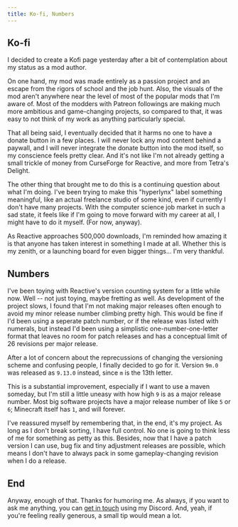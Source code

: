 ```yaml
---
title: Ko-fi, Numbers
---
```


## Ko-fi

I decided to create a Kofi page yesterday after a bit of contemplation about my status as a mod author.

On one hand, my mod was made entirely as a passion project and an escape from the rigors of school and the job hunt. Also, the visuals of the mod aren't anywhere near the level of most of the popular mods that I'm aware of. Most of the modders with Patreon followings are making much more ambitious and game-changing projects, so compared to that, it was easy to not think of my work as anything particularly special.

That all being said, I eventually decided that it harms no one to have a donate button in a few places. I will never lock any mod content behind a paywall, and I will never integrate the donate button into the mod itself, so my conscience feels pretty clear. And it's not like I'm not already getting a small trickle of money from CurseForge for Reactive, and more from Tetra's Delight. 

The other thing that brought me to do this is a continuing question about what I'm doing. I've been trying to make this "hyperlynx" label something meaningful, like an actual freelance studio of some kind, even if currently I don't have many projects. With the computer science job market in such a sad state, it feels like if I'm going to move forward with my career at all, I might have to do it myself. (For now, anyway). 

As Reactive approaches 500,000 downloads, I'm reminded how amazing it is that anyone has taken interest in something I made at all. Whether this is my zenith, or a launching board for even bigger things... I'm very thankful. 

## Numbers

I've been toying with Reactive's version counting system for a little while now. Well -- not just toying, maybe fretting as well. As development of the project slows, I found that I'm not making major releases often enough to avoid my minor release number climbing pretty high. This would be fine if I'd been using a seperate patch number, or if the release was listed with numerals, but instead I'd been using a simplistic one-number-one-letter format that leaves no room for patch releases and has a conceptual limit of 26 revisions per major release.

After a lot of concern about the reprecussions of changing the versioning scheme and confusing people, I finally decided to go for it. Version `9m.0` was released as `9.13.0` instead, since `m` is the 13th letter.

This is a substantial improvement, especially if I want to use a maven someday, but I'm still a little uneasy with how high `9` is as a major release number. Most big software projects have a major release number of like `5` or `6`; Minecraft itself has `1`, and will forever.

I've reassured myself by remembering that, in the end, it's my project. As long as I don't break sorting, I have full control. No one is going to think less of me for something as petty as this. Besides, now that I have a patch version I can use, bug fix and tiny adjustment releases are possible, which means I don't have to always pack in some gameplay-changing revision when I do a release.

## End

Anyway, enough of that. Thanks for humoring me. As always, if you want to ask me anything, you can [get in touch](/about.markdown) using my Discord. And, yeah, if you're feeling really generous, a small tip would mean a lot.